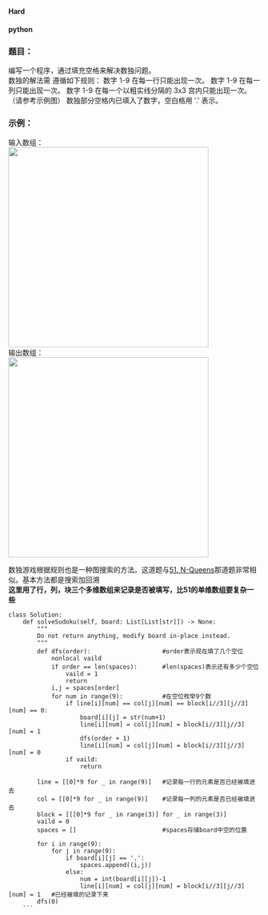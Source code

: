 #### Hard        
#### python

### 题目：
  编写一个程序，通过填充空格来解决数独问题。        
  数独的解法需 遵循如下规则：
  数字 1-9 在每一行只能出现一次。
  数字 1-9 在每一列只能出现一次。
  数字 1-9 在每一个以粗实线分隔的 3x3 宫内只能出现一次。（请参考示例图）
  数独部分空格内已填入了数字，空白格用 '.' 表示。


### 示例：
输入数组：          
<img src="https://github.com/54wb/LeetCode-exercise/blob/main/search/37sudo.png" width="400" height="400">      
输出数组：                                   
<img src="https://github.com/54wb/LeetCode-exercise/blob/main/search/37sudores.png" width="400" height="400">      

数独游戏根据规则也是一种图搜索的方法。这道题与[51. N-Queens](https://github.com/54wb/LeetCode-exercise/blob/main/search/51.%20N-Queens)那道题非常相似。基本方法都是搜索加回溯       
**这里用了行，列，块三个多维数组来记录是否被填写，比51的单维数组要复杂一些**

```
class Solution:
    def solveSudoku(self, board: List[List[str]]) -> None:
        """
        Do not return anything, modify board in-place instead.
        """
        def dfs(order):                    #order表示现在填了几个空位
            nonlocal vaild
            if order == len(spaces):       #len(spaces)表示还有多少个空位
                vaild = 1
                return
            i,j = spaces[order]
            for num in range(9):           #在空位枚举9个数
                if line[i][num] == col[j][num] == block[i//3][j//3][num] == 0:
                    board[i][j] = str(num+1)
                    line[i][num] = col[j][num] = block[i//3][j//3][num] = 1
                    dfs(order + 1)
                    line[i][num] = col[j][num] = block[i//3][j//3][num] = 0
                if vaild:
                    return 

        line = [[0]*9 for _ in range(9)]   #记录每一行的元素是否已经被填进去
        col = [[0]*9 for _ in range(9)]    #记录每一列的元素是否已经被填进去   
        block = [[[0]*9 for _ in range(3)] for _ in range(3)]
        vaild = 0
        spaces = []                        #spaces存储board中空的位置
        
        for i in range(9):
            for j in range(9):
                if board[i][j] == '.':
                    spaces.append((i,j))        
                else:
                    num = int(board[i][j])-1
                    line[i][num] = col[j][num] = block[i//3][j//3][num] = 1   #已经被填的记录下来
        dfs(0)
    ```
        

